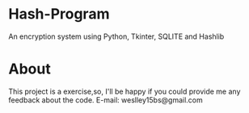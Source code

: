 # Hash-Program
An encryption system using Python, Tkinter, SQLITE and Hashlib
<h1>About</h1>
This project is a exercise,so, I'll be happy if you could provide me any feedback about the code.
E-mail: weslley15bs@gmail.com

